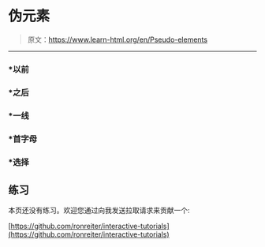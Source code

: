 # 伪元素

> 原文：<https://www.learn-html.org/en/Pseudo-elements>

* * *

### *以前

### *之后

### *一线

### *首字母

### *选择

## 练习

本页还没有练习。欢迎您通过向我发送拉取请求来贡献一个:

[https://github.com/ronreiter/interactive-tutorials](https://github.com/ronreiter/interactive-tutorials)